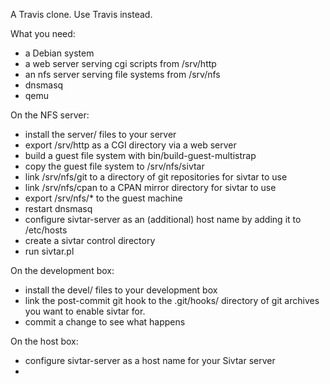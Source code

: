 A Travis clone. Use Travis instead.

What you need:
 - a Debian system
  - a web server serving cgi scripts from /srv/http
  - an nfs server serving file systems from /srv/nfs
  - dnsmasq
  - qemu

On the NFS server:
 - install the server/ files to your server
 - export /srv/http as a CGI directory via a web server
 - build a guest file system with bin/build-guest-multistrap
 - copy the guest file system to /srv/nfs/sivtar
 - link /srv/nfs/git to a directory of git repositories for sivtar to use
 - link /srv/nfs/cpan to a CPAN mirror directory for sivtar to use
 - export /srv/nfs/* to the guest machine
 - restart dnsmasq
 - configure sivtar-server as an (additional) host name by adding it to /etc/hosts
 - create a sivtar control directory
 - run sivtar.pl

On the development box:
 - install the devel/ files to your development box
 - link the post-commit git hook to the .git/hooks/ directory of git archives you want to enable sivtar for.
 - commit a change to see what happens

On the host box:
 - configure sivtar-server as a host name for your Sivtar server
 - 
